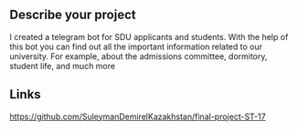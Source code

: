 ## Describe your project

I created a telegram bot for SDU applicants and students. With the help of this bot you can find out all the important information related to our university. For example, about the admissions committee, dormitory, student life, and much more

## Links

https://github.com/SuleymanDemirelKazakhstan/final-project-ST-17
